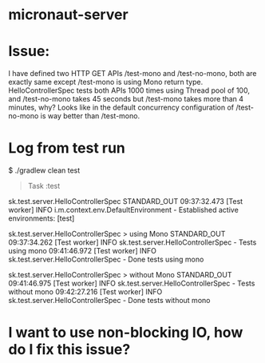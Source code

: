 # micronaut-server

# Issue:
I have defined two HTTP GET APIs /test-mono and /test-no-mono, both are exactly same except /test-mono is using Mono return type. HelloControllerSpec tests both APIs 1000 times using Thread pool of 100, and /test-no-mono takes 45 seconds but /test-mono takes more than 4 minutes, why? Looks like in the default concurrency configuration of /test-no-mono is way better than /test-mono.

# Log from test run
$ ./gradlew clean test

> Task :test

sk.test.server.HelloControllerSpec STANDARD_OUT
    09:37:32.473 [Test worker] INFO  i.m.context.env.DefaultEnvironment - Established active environments: [test]

sk.test.server.HelloControllerSpec > using Mono STANDARD_OUT
    09:37:34.262 [Test worker] INFO  sk.test.server.HelloControllerSpec - Tests using mono
    09:41:46.972 [Test worker] INFO  sk.test.server.HelloControllerSpec - Done tests using mono

sk.test.server.HelloControllerSpec > without Mono STANDARD_OUT
    09:41:46.975 [Test worker] INFO  sk.test.server.HelloControllerSpec - Tests without mono
    09:42:27.216 [Test worker] INFO  sk.test.server.HelloControllerSpec - Done tests without mono

# I want to use non-blocking IO, how do I fix this issue?

